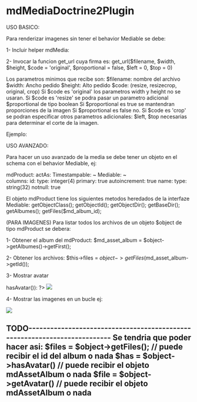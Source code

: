 mdMediaDoctrine2Plugin
======================

USO BASICO:

Para renderizar imagenes sin tener el behavior Mediable se debe:

1- Incluir helper mdMedia: <?php use_helper('mdMedia'); ?>

2- Invocar la funcion get_url cuya firma es: get_url($filename, $width, $height, $code = 'original', $proportional = false, $left = 0, $top = 0)

Los parametros minimos que recibe son:
$filename: nombre del archivo
$width: Ancho pedido
$height: Alto pedido
$code: (resize, resizecrop, original, crop) 
Si $code es 'original' los parametros width y height no se usaran.
Si $code es 'resize' se podra pasar un parametro adicional $proportional de tipo boolean
Si $proportional es true se mantendran proporciones de la imagen
Si $proportional es false no.
Si $code es 'crop' se podran especificar otros parametros adicionales: $left, $top necesarias para determinar el corte de la imagen.

Ejemplo:
<?php echo get_url('productos/archivo.jpg', 200, 100, 'resize'); ?>

USO AVANZADO:

Para hacer un uso avanzado de la media se debe tener un objeto en el schema con el behavior Mediable, ej:

mdProduct:
actAs:
Timestampable: ~
Mediable: ~    
columns:
id:
type: integer(4)
primary: true
autoincrement: true
name:
type: string(32)
notnull: true

El objeto mdProduct tiene los siguientes metodos heredados de la interfaze Mediable:
getObjectClass();
getObjectId();
getObjectDir();
getBaseDir();
getAlbumes();
getFiles($md_album_id);

(PARA IMAGENES) Para listar todos los archivos de un objeto $object de tipo mdProduct se debera:

1- Obtener el album del mdProduct: $md_asset_album = $object->getAlbumes()->getFirst();

2- Obtener los archivos: $this->files = $object->getFiles($md_asset_album->getId());

3- Mostrar avatar
<?php if ($md_asset_album->hasAvatar()): ?>
  <img src="<?php echo $md_asset_album->getUrl(220, 272, 'resize'); ?>" />
<?php endif; ?>

4- Mostrar las imagenes en un bucle ej:
<?php foreach ($files as $file): ?>

  <img src="<?php echo $file->getUrl(200, 100, 'resize', true); ?>" />

<?php endforeach ?>

TODO--------------------------------------------------------------------------
Se tendria que poder hacer asi:
$files = $object->getFiles(); // puede recibir el id del album o nada 
$has   = $object->hasAvatar() // puede recibir el objeto mdAssetAlbum o nada
$file  = $object->getAvatar() // puede recibir el objeto mdAssetAlbum o nada
------------------------------------------------------------------------------
